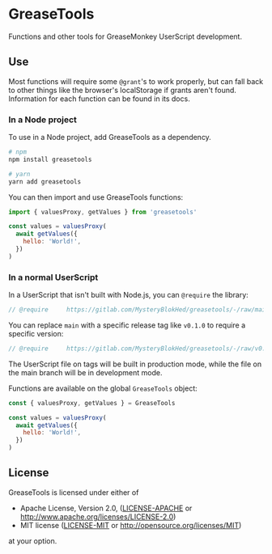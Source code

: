 # GreaseTools

Functions and other tools for GreaseMonkey UserScript development.

## Use

Most functions will require some `@grant`'s to work properly,
but can fall back to other things like the browser's localStorage if grants aren't found.
Information for each function can be found in its docs.

### In a Node project

To use in a Node project, add GreaseTools as a dependency.

```sh
# npm
npm install greasetools

# yarn
yarn add greasetools
```

You can then import and use GreaseTools functions:

```javascript
import { valuesProxy, getValues } from 'greasetools'

const values = valuesProxy(
  await getValues({
    hello: 'World!',
  })
)
```

### In a normal UserScript

In a UserScript that isn't built with Node.js, you can `@require` the library:

```javascript
// @require     https://gitlab.com/MysteryBlokHed/greasetools/-/raw/main/greasetools.user.js
```

You can replace `main` with a specific release tag like `v0.1.0` to require a specific version:

```javascript
// @require     https://gitlab.com/MysteryBlokHed/greasetools/-/raw/v0.1.0/greasetools.user.js
```

The UserScript file on tags will be built in production mode, while the file on the main branch will be in development mode.

Functions are available on the global `GreaseTools` object:

```javascript
const { valuesProxy, getValues } = GreaseTools

const values = valuesProxy(
  await getValues({
    hello: 'World!',
  })
)
```

## License

GreaseTools is licensed under either of

- Apache License, Version 2.0, ([LICENSE-APACHE](LICENSE-APACHE) or
  <http://www.apache.org/licenses/LICENSE-2.0>)
- MIT license ([LICENSE-MIT](LICENSE-MIT) or
  <http://opensource.org/licenses/MIT>)

at your option.
